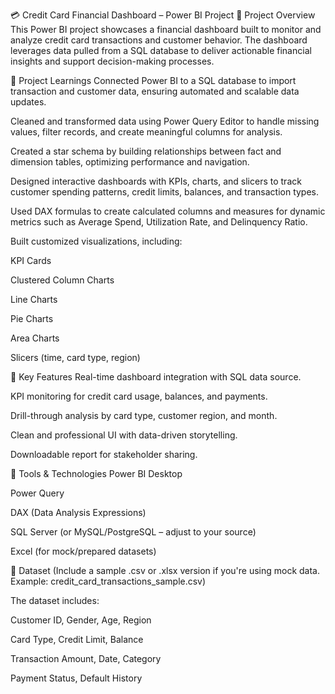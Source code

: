 💳 Credit Card Financial Dashboard – Power BI Project
🚀 Project Overview
This Power BI project showcases a financial dashboard built to monitor and analyze credit card transactions and customer behavior. The dashboard leverages data pulled from a SQL database to deliver actionable financial insights and support decision-making processes.

📘 Project Learnings
Connected Power BI to a SQL database to import transaction and customer data, ensuring automated and scalable data updates.

Cleaned and transformed data using Power Query Editor to handle missing values, filter records, and create meaningful columns for analysis.

Created a star schema by building relationships between fact and dimension tables, optimizing performance and navigation.

Designed interactive dashboards with KPIs, charts, and slicers to track customer spending patterns, credit limits, balances, and transaction types.

Used DAX formulas to create calculated columns and measures for dynamic metrics such as Average Spend, Utilization Rate, and Delinquency Ratio.

Built customized visualizations, including:

KPI Cards

Clustered Column Charts

Line Charts

Pie Charts

Area Charts

Slicers (time, card type, region)

📌 Key Features
Real-time dashboard integration with SQL data source.

KPI monitoring for credit card usage, balances, and payments.

Drill-through analysis by card type, customer region, and month.

Clean and professional UI with data-driven storytelling.

Downloadable report for stakeholder sharing.

🧰 Tools & Technologies
Power BI Desktop

Power Query

DAX (Data Analysis Expressions)

SQL Server (or MySQL/PostgreSQL – adjust to your source)

Excel (for mock/prepared datasets)

📁 Dataset
(Include a sample .csv or .xlsx version if you're using mock data. Example: credit_card_transactions_sample.csv)

The dataset includes:

Customer ID, Gender, Age, Region

Card Type, Credit Limit, Balance

Transaction Amount, Date, Category

Payment Status, Default History
